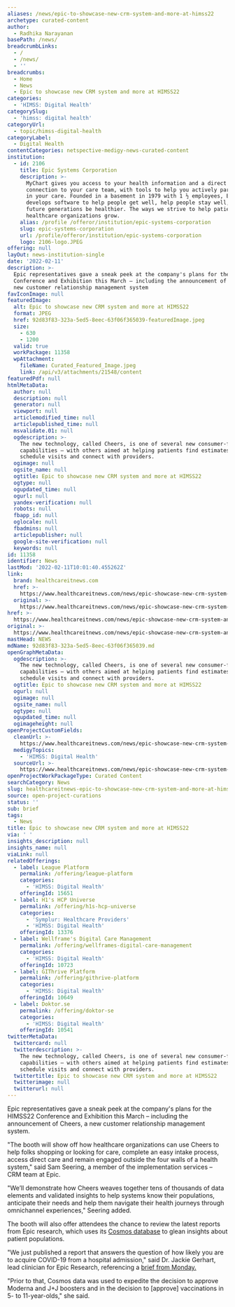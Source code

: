 ```yaml
---
aliases: /news/epic-to-showcase-new-crm-system-and-more-at-himss22
archetype: curated-content
author:
  - Radhika Narayanan
basePath: /news/
breadcrumbLinks:
  - /
  - /news/
  - ''
breadcrumbs:
  - Home
  - News
  - Epic to showcase new CRM system and more at HIMSS22
categories:
  - 'HIMSS: Digital Health'
categorySlug:
  - 'himss: digital health'
categoryUrl:
  - topic/himss-digital-health
categoryLabel:
  - Digital Health
contentCategories: netspective-medigy-news-curated-content
institution:
  - id: 2106
    title: Epic Systems Corporation
    description: >-
      MyChart gives you access to your health information and a direct
      connection to your care team, with tools to help you actively participate
      in your care. Founded in a basement in 1979 with 1 ½ employees, Epic
      develops software to help people get well, help people stay well, and help
      future generations be healthier. The ways we strive to help patients and
      healthcare organizations grow.
    alias: /profile /offeror/institution/epic-systems-corporation
    slug: epic-systems-corporation
    url: /profile/offeror/institution/epic-systems-corporation
    logo: 2106-logo.JPEG
offering: null
layOut: news-institution-single
date: '2022-02-11'
description: >-
  Epic representatives gave a sneak peek at the company's plans for the HIMSS22
  Conference and Exhibition this March – including the announcement of Cheers, a
  new customer relationship management system
favIconImage: null
featuredImage:
  alt: Epic to showcase new CRM system and more at HIMSS22
  format: JPEG
  href: 92d83f83-323a-5ed5-8eec-63f06f365039-featuredImage.jpeg
  size:
    - 630
    - 1200
  valid: true
  workPackage: 11358
  wpAttachment:
    fileName: Curated_Featured_Image.jpeg
    link: /api/v3/attachments/21548/content
featuredPdf: null
htmlMetaData:
  author: null
  description: null
  generator: null
  viewport: null
  articlemodified_time: null
  articlepublished_time: null
  msvalidate.01: null
  ogdescription: >-
    The new technology, called Cheers, is one of several new consumer-focused
    capabilities – with others aimed at helping patients find estimates,
    schedule visits and connect with providers.
  ogimage: null
  ogsite_name: null
  ogtitle: Epic to showcase new CRM system and more at HIMSS22
  ogtype: null
  ogupdated_time: null
  ogurl: null
  yandex-verification: null
  robots: null
  fbapp_id: null
  oglocale: null
  fbadmins: null
  articlepublisher: null
  google-site-verification: null
  keywords: null
id: 11358
identifier: News
lastMod: '2022-02-11T10:01:40.455262Z'
link:
  brand: healthcareitnews.com
  href: >-
    https://www.healthcareitnews.com/news/epic-showcase-new-crm-system-and-more-himss22
  original: >-
    https://www.healthcareitnews.com/news/epic-showcase-new-crm-system-and-more-himss22
href: >-
  https://www.healthcareitnews.com/news/epic-showcase-new-crm-system-and-more-himss22
original: >-
  https://www.healthcareitnews.com/news/epic-showcase-new-crm-system-and-more-himss22
mastHead: NEWS
mdName: 92d83f83-323a-5ed5-8eec-63f06f365039.md
openGraphMetaData:
  ogdescription: >-
    The new technology, called Cheers, is one of several new consumer-focused
    capabilities – with others aimed at helping patients find estimates,
    schedule visits and connect with providers.
  ogtitle: Epic to showcase new CRM system and more at HIMSS22
  ogurl: null
  ogimage: null
  ogsite_name: null
  ogtype: null
  ogupdated_time: null
  ogimageheight: null
openProjectCustomFields:
  cleanUrl: >-
    https://www.healthcareitnews.com/news/epic-showcase-new-crm-system-and-more-himss22
  medigyTopics:
    - 'HIMSS: Digital Health'
  sourceUrl: >-
    https://www.healthcareitnews.com/news/epic-showcase-new-crm-system-and-more-himss22
openProjectWorkPackageType: Curated Content
searchCategory: News
slug: healthcareitnews-epic-to-showcase-new-crm-system-and-more-at-himss22
source: open-project-curations
status: ''
sub: brief
tags:
  - News
title: Epic to showcase new CRM system and more at HIMSS22
via: ' '
insights_description: null
insights_name: null
viaLink: null
relatedOfferings:
  - label: League Platform
    permalink: /offering/league-platform
    categories:
      - 'HIMSS: Digital Health'
    offeringId: 15651
  - label: H1's HCP Universe
    permalink: /offering/h1s-hcp-universe
    categories:
      - 'Symplur: Healthcare Providers'
      - 'HIMSS: Digital Health'
    offeringId: 13376
  - label: Wellframe's Digital Care Management
    permalink: /offering/wellframes-digital-care-management
    categories:
      - 'HIMSS: Digital Health'
    offeringId: 10723
  - label: GIThrive Platform
    permalink: /offering/githrive-platform
    categories:
      - 'HIMSS: Digital Health'
    offeringId: 10649
  - label: Doktor.se
    permalink: /offering/doktor-se
    categories:
      - 'HIMSS: Digital Health'
    offeringId: 10541
twitterMetaData:
  twittercard: null
  twitterdescription: >-
    The new technology, called Cheers, is one of several new consumer-focused
    capabilities – with others aimed at helping patients find estimates,
    schedule visits and connect with providers.
  twittertitle: Epic to showcase new CRM system and more at HIMSS22
  twitterimage: null
  twitterurl: null
---
```

<p>Epic representatives gave a sneak peek at the company's plans for the HIMSS22 Conference and Exhibition this March – including the announcement of Cheers, a new customer relationship management system. &nbsp;</p><p>"The booth will show off how healthcare organizations can use Cheers to help folks shopping or looking for care, complete an easy intake process, access direct care and remain engaged outside the four walls of a health system," said Sam Seering, a member of the implementation services – CRM team at Epic. &nbsp;</p><p>"We’ll demonstrate how Cheers weaves together tens of thousands of data elements and validated insights to help systems know their populations, anticipate their needs and help them navigate their health journeys through omnichannel experiences," Seering added. &nbsp;</p><p>The booth will also offer attendees the chance to review the latest reports from Epic research, which uses its <a href="https://www.healthcareitnews.com/news/judy-faulkner-talks-lessons-learned-epics-covid-19-response">Cosmos database</a> to glean insights about patient populations. &nbsp;</p><p>"We just published a report that answers the question of how likely you are to acquire COVID-19 from a hospital admission," said Dr. Jackie Gerhart, lead clinician for Epic Research, referencing a <a href="https://epicresearch.org/articles/fears-of-catching-covid-19-in-a-hospital-likely-unfounded">brief from Monday.</a> &nbsp;</p><p>"Prior to that, Cosmos data was used to expedite the decision to approve Moderna and J+J boosters and in the decision to [approve] vaccinations in 5- to 11-year-olds," she said. &nbsp;</p>